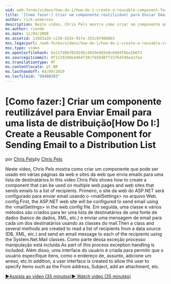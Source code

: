 ```yaml
---
uid: web-forms/videos/how-do-i/how-do-i-create-a-reusable-component-for-sending-email-to-a-distribution-list
title: '[Como fazer:] Criar um componente reutilizável para Enviar Email para uma lista de distribuição | Microsoft Docs'
author: rick-anderson
description: Neste vídeo, Chris Pels mostra como criar um componente que pode ser usado em várias páginas da web e sites da web que envia emails para uma lista de destinatários. Primeira PAS...
ms.author: riande
ms.date: 12/04/2008
ms.assetid: 13dd3a26-c210-432e-91fe-355c979060b3
msc.legacyurl: /web-forms/videos/how-do-i/how-do-i-create-a-reusable-component-for-sending-email-to-a-distribution-list
msc.type: video
ms.openlocfilehash: 6a117d0bf029245c4929e903e0c0494f6ba2b072
ms.sourcegitcommit: 0f1119340e4464720cfd16d0ff15764746ea1fea
ms.translationtype: MT
ms.contentlocale: pt-BR
ms.lasthandoff: 04/09/2019
ms.locfileid: "59400393"
---
```

# <a name="how-do-i-create-a-reusable-component-for-sending-email-to-a-distribution-list"></a><span data-ttu-id="e10f7-104">[Como fazer:] Criar um componente reutilizável para Enviar Email para uma lista de distribuição</span><span class="sxs-lookup"><span data-stu-id="e10f7-104">[How Do I:] Create a Reusable Component for Sending Email to a Distribution List</span></span>

<span data-ttu-id="e10f7-105">por [Chris Pels](https://twitter.com/chrispels)</span><span class="sxs-lookup"><span data-stu-id="e10f7-105">by [Chris Pels](https://twitter.com/chrispels)</span></span>

<span data-ttu-id="e10f7-106">Neste vídeo, Chris Pels mostra como criar um componente que pode ser usado em várias páginas da web e sites da web que envia emails para uma lista de destinatários.</span><span class="sxs-lookup"><span data-stu-id="e10f7-106">In this video Chris Pels shows how to create a component that can be used on multiple web pages and web sites that sends emails to a list of recipients.</span></span> <span data-ttu-id="e10f7-107">Primeiro, o site da web do ASP.NET será configurado para enviar email usando o &lt;mailSettings&gt; no arquivo Web. config.</span><span class="sxs-lookup"><span data-stu-id="e10f7-107">First, the ASP.NET web site will be configured to send email using the &lt;mailSettings&gt; in the web.config file.</span></span> <span data-ttu-id="e10f7-108">Em seguida, uma classe e vários métodos são criados para ler uma lista de destinatários de uma fonte de dados (banco de dados, XML, etc.) e enviar uma mensagem de email para cada um dos destinatários usando as classes do mail.</span><span class="sxs-lookup"><span data-stu-id="e10f7-108">Then a class and several methods are created to read a list of recipients from a data source (DB, XML, etc.) and send an email message to each of the recipients using the System.Net.Mail classes.</span></span> <span data-ttu-id="e10f7-109">Como parte dessa exceção processo manipulação está incluída.</span><span class="sxs-lookup"><span data-stu-id="e10f7-109">As part of this process exception handling is included.</span></span> <span data-ttu-id="e10f7-110">Além disso, uma interface do usuário é criada para permitir que o usuário especifique itens, como o endereço de, assunto, adicione um anexo, etc.</span><span class="sxs-lookup"><span data-stu-id="e10f7-110">In addition, a user interface is created to allow the user to specify items such as the From address, Subject, add an attachment, etc.</span></span>

[<span data-ttu-id="e10f7-111">&#9654;Assista ao vídeo (35 minutos)</span><span class="sxs-lookup"><span data-stu-id="e10f7-111">&#9654; Watch video (35 minutes)</span></span>](https://channel9.msdn.com/Blogs/ASP-NET-Site-Videos/how-do-i-create-a-reusable-component-for-sending-email-to-a-distribution-list)

